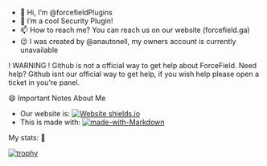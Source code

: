 - 👋 Hi, I’m @forcefieldPlugins
- 👀 I’m a cool Security Plugin!
- 📫 How to reach me? You can reach us on our website (forcefield.ga)
- :wink: I was created by @anautonell, my owners account is currently unavailable

! WARNING ! Github is not a official way to get help about ForceField.
Need help? Github isnt our official way to get help, if you wish help please open a ticket in you're panel.

😄 Important Notes About Me

- Our website is: [![Website shields.io](https://img.shields.io/website-up-down-green-red/http/shields.io.svg)](http://shields.io/)
- This is made with: [![made-with-Markdown](https://img.shields.io/badge/Made%20with-Markdown-1f425f.svg)](http://commonmark.org)

My stats: :partying_face:

[![trophy](https://github-profile-trophy.vercel.app/?username=ryo-ma&theme=onedark)](https://github.com/ryo-ma/github-profile-trophy)

